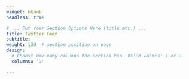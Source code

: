 ```yaml
---
widget: blank
headless: true

# ... Put Your Section Options Here (title etc.) ...
title: Twitter Feed
subtitle:
weight: 130  # section position on page
design:
  # Choose how many columns the section has. Valid values: 1 or 2.
  columns: '1'

---
```

<!-- <a class="twitter-timeline" data-width="50%" data-height="500" href="https://twitter.com/AndrewFStyles?ref_src=twsrc%5Etfw">Tweets by AndrewFStyles</a> <script async src="https://platform.twitter.com/widgets.js" charset="utf-8"></script>  -->



<!-- Generated using  Sociablekit.com (Basic) -->
<div class='sk-ww-twitter-feed' data-embed-id='199256'></div><script src='https://widgets.sociablekit.com/twitter-feed/widget.js' async defer></script>